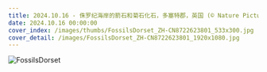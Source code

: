 ```yaml
---
title: 2024.10.16 - 侏罗纪海岸的箭石和菊石化石，多塞特郡，英国 (© Nature Picture Library/Alamy Stock Photo)
date: 2024.10.16 00:00:00
cover_index: /images/thumbs/FossilsDorset_ZH-CN8722623801_533x300.jpg
cover_detail: /images/FossilsDorset_ZH-CN8722623801_1920x1080.jpg
---
```


![FossilsDorset](/images/FossilsDorset_ZH-CN8722623801_1920x1080.jpg)
